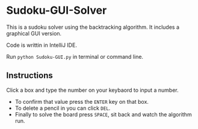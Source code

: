 # Sudoku-GUI-Solver
This is a sudoku solver using the backtracking algorithm. It includes a graphical GUI version.

Code is writtin in IntelliJ IDE.

Run `python Sudoku-GUI.py` in terminal or command line.

## Instructions

Click a box and type the number on your keybaord to input a number. 

- To confirm that value press the `ENTER` key on that box. 
- To delete a pencil in you can click `DEL`. 
- Finally to solve the board press `SPACE`, sit back and watch the algorithm run.
